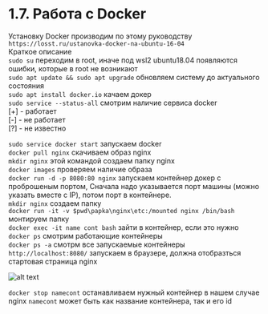 # 1.7.	Работа с Docker

Установку Docker производим по этому руководству        
`https://losst.ru/ustanovka-docker-na-ubuntu-16-04`    
Краткое описание    
`sudo su` переходим в root, иначе под wsl2 ubuntu18.04 появляются ошибки, которые в root не возникают     
`sudo apt update && sudo apt upgrade` обновляем систему до актуального состояния    
`sudo apt install docker.io` качаем докер    
`sudo service --status-all` смотрим наличие сервиса docker        
[+] - работает    
[-] - не работает    
[?] - не известно    

`sudo service docker start` запускаем docker    
`docker pull nginx` скачиваем образ nginx     
`mkdir nginx` этой командой  создаем папку nginx    
`docker images` проверяем наличие образа    
`docker run -d -p 8080:80 nginx` запускаем контейнер докер с проброшеным портом, Сначала надо указывается порт машины (можно указать вместе с IP), потом порт в контейнере.    
`mkdir nginx` создаем папку    
`docker run -it -v $pwd\papka\nginx\etc:/mounted nginx /bin/bash` монтируем папку    
`docker exec -it name cont bash` зайти в контейнер, если это нужно        
`docker ps` смотрим работающие контейнеры    
`docker ps -a` смотрм все запускаемые контейнеры    
`http://localhost:8080/` запускаем в браузере, должна отобразться стартовая страница nginx  

![alt text](https://github.com/andy-ml/dev_ops/blob/main/lab-1.7/imj%20validate-build.png) 

`docker stop namecont` останавливаем нужный контейнер в нашем случае nginx `namecont` может быть как название контейнера, так и его id    

